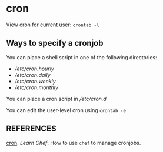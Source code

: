 cron
====

View cron for current user: `crontab -l`

## Ways to specify a cronjob

You can place a shell script in one of the following directories:
- _/etc/cron.hourly_
- _/etc/cron.daily_
- _/etc/cron.weekly_
- _/etc/cron.monthly_

You can place a cron script in _/etc/cron.d_

You can edit the user-level cron using `crontab -e`

## REFERENCES

[cron](https://docs.chef.io/resource_cron.html). _Learn Chef_. How to use `chef` to manage cronjobs.